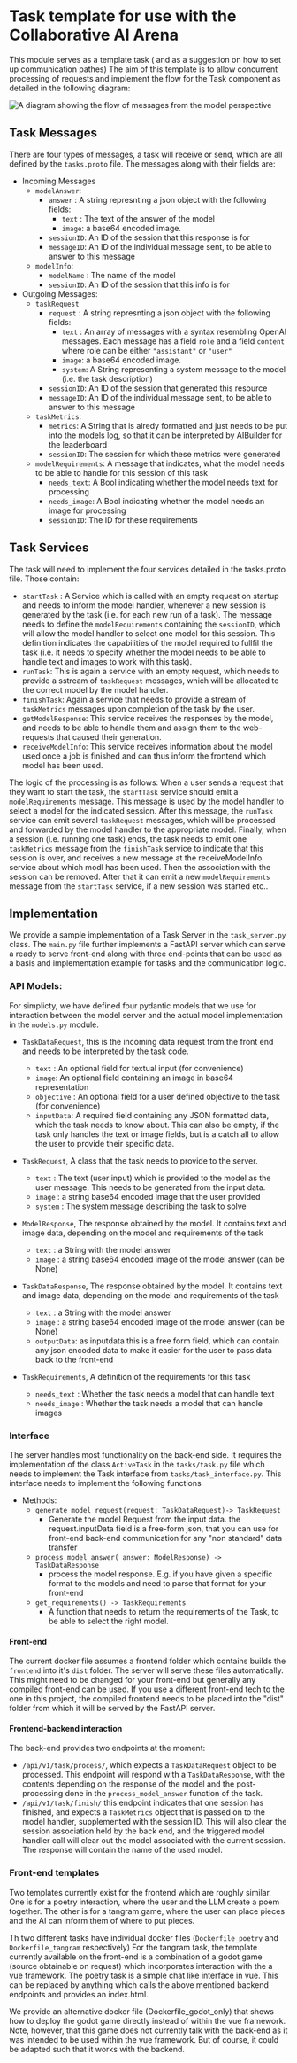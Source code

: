 # Task template for use with the Collaborative AI Arena

This module serves as a template task ( and as a suggestion on how to set up communication pathes)
The aim of this template is to allow concurrent processing of requests and implement the flow for the Task component as detailed in the following diagram:

![A diagram showing the flow of messages from the model perspective](docs/threecomp_layout.svg)

## Task Messages

There are four types of messages, a task will receive or send, which are all defined by the `tasks.proto` file.
The messages along with their fields are:

- Incoming Messages
  - `modelAnswer`:
    - `answer` : A string represnting a json object with the following fields:
      - `text` : The text of the answer of the model
      - `image`: a base64 encoded image.
    - `sessionID`: An ID of the session that this response is for
    - `messageID`: An ID of the individual message sent, to be able to answer to this message
  - `modelInfo`:
    - `modelName` : The name of the model
    - `sessionID`: An ID of the session that this info is for
- Outgoing Messages:
  - `taskRequest`
    - `request` : A string represnting a json object with the following fields:
      - `text` : An array of messages with a syntax resembling OpenAI messages. Each message has a field `role` and a field `content` where role can be either `"assistant"` or `"user"`
      - `image`: a base64 encoded image.
      - `system`: A String representing a system message to the model (i.e. the task description)
    - `sessionID`: An ID of the session that generated this resource
    - `messageID`: An ID of the individual message sent, to be able to answer to this message
  - `taskMetrics`:
    - `metrics`: A String that is alredy formatted and just needs to be put into the models log, so that it can be interpreted by AIBuilder for the leaderboard
    - `sessionID`: The session for which these metrics were generated
  - `modelRequirements`: A message that indicates, what the model needs to be able to handle for this session of this task
    - `needs_text`: A Bool indicating whether the model needs text for processing
    - `needs_image`: A Bool indicating whether the model needs an image for processing
    - `sessionID`: The ID for these requirements

## Task Services

The task will need to implement the four services detailed in the tasks.proto file.
Those contain:

- `startTask` : A Service which is called with an empty request on startup and needs to inform the model handler, whenever a new session is generated by the task (i.e. for each new run of a task). The message needs to define the `modelRequirements` containing the `sessionID`, which will allow the model handler to select one model for this session. This definition indicates the capabilities of the model required to fullfil the task (i.e. it needs to specify whether the model needs to be able to handle text and images to work with this task).
- `runTask`: This is again a service with an empty request, which needs to provide a sstream of `taskRequest` messages, which will be allocated to the correct model by the model handler.
- `finishTask`: Again a service that needs to provide a stream of `taskMetrics` messages upon completion of the task by the user.
- `getModelResponse`: This service receives the responses by the model, and needs to be able to handle them and assign them to the web-requests that caused their generation.
- `receiveModelInfo`: This service receives information about the model used once a job is finished and can thus inform the frontend which model has been used.

The logic of the processing is as follows:
When a user sends a request that they want to start the task, the `startTask` service should emit a `modelRequirements` message. This message
is used by the model handler to select a model for the indicated session.
After this message, the `runTask` service can emit several `taskRequest` messages, which will be processed and forwarded by the model handler
to the appropriate model.
Finally, when a session (i.e. running one task) ends, the task needs to emit one `taskMetrics` message from the `finishTask` service to indicate
that this session is over, and receives a new message at the receiveModelInfo service about which modl has been used. Then the association with the session can be removed. After that it can emit a new `modelRequirements` message from the `startTask`
service, if a new session was started etc..

## Implementation

We provide a sample implementation of a Task Server in the `task_server.py` class.
The `main.py` file further implements a FastAPI server which can serve a ready to serve front-end along with three end-points that can be used as
a basis and implementation example for tasks and the communication logic.

### API Models:

For simplicty, we have defined four pydantic models that we use for interaction between the model server and the actual model implementation in the `models.py` module.

- `TaskDataRequest`, this is the incoming data request from the front end and needs to be interpreted by the task code.

  - `text` : An optional field for textual input (for convenience)
  - `image`: An optional field containing an image in base64 representation
  - `objective` : An optional field for a user defined objective to the task (for convenience)
  - `inputData`: A required field containing any JSON formatted data, which the task needs to know about. This can also be empty, if the task only handles the text or image fields, but is a catch all to allow the user to provide their specific data.

- `TaskRequest`, A class that the task needs to provide to the server.

  - `text` : The text (user input) which is provided to the model as the user message. This needs to be generated from the input data.
  - `image` : a string base64 encoded image that the user provided
  - `system` : The system message describing the task to solve

- `ModelResponse`, The response obtained by the model. It contains text and image data, depending on the model and requirements of the task

  - `text` : a String with the model answer
  - `image` : a string base64 encoded image of the model answer (can be None)

- `TaskDataResponse`, The response obtained by the model. It contains text and image data, depending on the model and requirements of the task

  - `text` : a String with the model answer
  - `image` : a string base64 encoded image of the model answer (can be None)
  - `outputData`: as inputdata this is a free form field, which can contain any json encoded data to make it easier for the user to pass data back to the front-end

- `TaskRequirements`, A definition of the requirements for this task
  - `needs_text` : Whether the task needs a model that can handle text
  - `needs_image` : Whether the task needs a model that can handle images

### Interface

The server handles most functionality on the back-end side. It requires the implementation of the class `ActiveTask` in the `tasks/task.py` file which needs to implement the Task interface from `tasks/task_interface.py`. This interface needs to implement the following functions

- Methods:
  - `generate_model_request(request: TaskDataRequest)-> TaskRequest`
    - Generate the model Request from the input data. the request.inputData field is a free-form json, that you can use for front-end back-end communication for any "non standard" data transfer
  - `process_model_answer( answer: ModelResponse) -> TaskDataResponse`
    - process the model response. E.g. if you have given a specific format to the models and need to parse that format for your front-end
  - `get_requirements() -> TaskRequirements`
    - A function that needs to return the requirements of the Task, to be able to select the right model.

#### Front-end

The current docker file assumes a frontend folder which contains builds the `frontend` into it's `dist` folder. The server will serve these files automatically.
This might need to be changed for your front-end but generally any compiled front-end can be used.
If you use a different front-end tech to the one in this project, the compiled frontend needs to be placed into the "dist" folder from which it will be served by the FastAPI server.

#### Frontend-backend interaction

The back-end provides two endpoints at the moment:

- `/api/v1/task/process/`, which expects a `TaskDataRequest` object to be processed.
  This endpoint will respond with a `TaskDataResponse`, with the contents depending on the response of the model and the post-processing done in the `process_model_answer` function of the task.
- `/api/v1/task/finish/` this endpoint indicates that one session has finished, and expects a `TaskMetrics` object that is passed on to the model handler, supplemented with the session ID. This will also clear the session association held by the back end, and the triggered model handler call will clear out the model associated with the current session.
  The response will contain the name of the used model.

### Front-end templates

Two templates currently exist for the frontend which are roughly similar.
One is for a poetry interaction, where the user and the LLM create a poem together.
The other is for a tangram game, where the user can place pieces and the AI can inform them of where to put pieces.

Th two different tasks have individual docker files (`Dockerfile_poetry` and `Dockerfile_tangram` respectively)
For the tangram task, the template currently available on the front-end is a combination of a godot game (source obtainable on request) which incorporates interaction with the a vue framework.
The poetry task is a simple chat like interface in vue.
This can be replaced by anything which calls the above mentioned backend endpoints and provides an index.html.

We provide an alternative docker file (Dockerfile_godot_only) that shows how to deploy the godot game directly instead of within the vue framework. Note, however, that this game does not currently talk with the back-end as it was intended to be used within the vue framework. But of course, it could be adapted such that it works with the backend.
